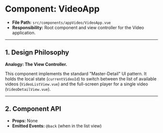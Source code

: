 # Component: VideoApp

- **File Path:** `src/components/appVideo/VideoApp.vue`
- **Responsibility:** Root component and view controller for the Video application.

---

## 1. Design Philosophy

**Analogy: The View Controller.**

This component implements the standard "Master-Detail" UI pattern. It holds the local state (`currentVideoId`) to switch between the list of available videos (`VideoListView.vue`) and the full-screen player for a single video (`VideoDetailView.vue`).

---

## 2. Component API

- **Props:** None
- **Emitted Events:** `@back` (when in the list view)
